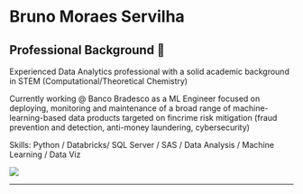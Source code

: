 # Bruno Moraes Servilha


## Professional Background 🏢

Experienced Data Analytics professional with a solid academic background in STEM (Computational/Theoretical Chemistry)

Currently working @ Banco Bradesco as a ML Engineer focused on deploying, monitoring and maintenance of a broad range of  machine-learning-based data products targeted on fincrime risk mitigation (fraud prevention and detection, anti-money laundering, cybersecurity)

Skills: Python / Databricks/ SQL Server / SAS / Data Analysis / Machine Learning / Data Viz
  
<div> 
  <a href="https://www.linkedin.com/in/bmservilha/" target="_blank"><img src="https://img.shields.io/badge/-LinkedIn-%230077B5?style=for-the-badge&logo=linkedin&logoColor=white" target="_blank"></a> 
</div>

----



<!---
bmservilha/bmservilha is a ✨ special ✨ repository because its `README.md` (this file) appears on your GitHub profile.
You can click the Preview link to take a look at your changes.
--->
